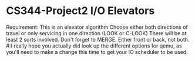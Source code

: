 # CS344-Project2 I/O Elevators

Requirement:
This is an elevator algorithm
Choose either both directions of travel or only servicing in one direction (LOOK or C-LOOK)
There will be at least 2 sorts involved.
Don't forget to MERGE. Either front or back, not both.
#:I really hope you actually did look up the different options for qemu, as you'll need to make a change this time to get your IO scheduler to be used.
